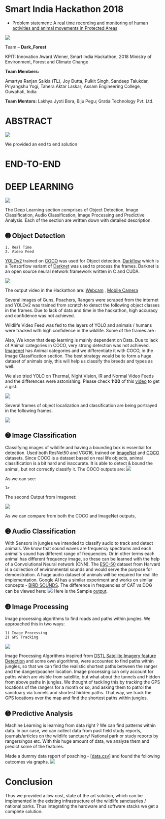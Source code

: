 # Smart India Hackathon 2018

+ Problem statement: [A real time recording and monitoring of human activities and animal movements in Protected Areas](https://innovate.mygov.in/sih_ps/a-real-time-recording-and-monitoring-of-human-activities-and-animal-movements-in-protected-areas/)

<img src = "https://github.com/SKKSaikia/sih2k18/blob/master/img/sih.jpg">

Team – <b>Dark_Forest</b>

KPIT: Innovation Award Winner, Smart India Hackathon, 2018
Ministry of Environment, Forest and Climate Change

<b>Team Members:</b>

Amartya Ranjan Saikia (<b>TL</b>), Joy Dutta, Pulkit Singh, Sandeep Talukdar, Priyangshu Yogi, Tahera Aktar Laskar;
Assam Engineering College, Guwahati, India

<b>Team Mentors:</b>
Lakhya Jyoti Bora, Biju Pegu;
Gratia Technology Pvt. Ltd.




# ABSTRACT
<img src="https://github.com/SKKSaikia/sih2k18/blob/master/img/overview.JPG">

We provided an end to end solution 


# END-TO-END

# DEEP LEARNING
<img src="https://github.com/SKKSaikia/sih2k18/blob/master/img/deep.jpg">

The Deep Learning section comprises of Object Detection, Image Classification, Audio Classification, Image Processing and Predictive Analysis. Each of the section are written down with detailed description.

<h2> ➊ Object Detection </h2>

    1. Real Time
    2. Video Feed
    
[YOLOv2](https://pjreddie.com/darknet/yolo/) trained on [COCO](http://cocodataset.org) was used for Object detection. [Darkflow](https://github.com/thtrieu/darkflow) which is a Tensorflow variant of [Darknet](https://github.com/pjreddie/darknet) was used to process the frames. Darknet is an open source neural network framework written in C and CUDA. 

<img src="https://github.com/SKKSaikia/sih2k18/blob/master/img/yolo.JPG">

The output video in the Hackathon are: [Webcam](https://youtu.be/SJxoIHBeOB0) , [Mobile Camera](https://youtu.be/qkzmv4ny7VM)

Several images of Guns, Poachers, Rangers were scraped from the internet and YOLOv2 was trained from scratch to detect the following object classes in the frames. Due to lack of data and time in the hackathon, high accuracy and confidence was not achieved.

Wildlife Video Feed was fed to the layers of YOLO and animals / humans were tracked with high confidence in the wildlife. Some of the frames are :


Also, We know that deep learning is mainly dependent on Data. Due to lack of Animal categories in COCO, very strong detection was not achieved. [Imagenet](http://www.image-net.org/) has Animal categories and we differentiate it with COCO, in the Image Classification section. The best strategy would be to form a huge dataset of animals only, this will help us classify the breeds and types as well.

We also tried YOLO on Thermal, Night Vision, IR and Normal Video Feeds and the differences were astonishing. Please check <b>1:00</b> of this [video](https://youtu.be/sCrg1bD2Lno) to get a gist.

<img src="https://github.com/SKKSaikia/sih2k18/blob/master/img/ewd2.jpg">

Several frames of object localization and classification are being portrayed in the following frames.

<img src="https://github.com/SKKSaikia/sih2k18/blob/master/img/thermal2.jpg">

<h2> ➋ Image Classification </h2>

Classifying images of wildlife and having a bounding box is essential for detection. Used both ResNet50 and VGG16, trained on [ImageNet](https://github.com/SKKSaikia/sih2k18/blob/master/Image/Imagenet-script.py) and [COCO](https://github.com/SKKSaikia/sih2k18/blob/master/Image/COCO-script.py) datasets. Since COCO is a dataset based on real life objects, animal classification is a bit hard and inaccurate. It is able to detect & bound the animal, but not correctly classify it. The COCO outputs are:
<img src="https://github.com/SKKSaikia/sih2k18/blob/master/img/comparison.jpg">

As we can see:

    1>

The second Output from Imagenet:

<img src="https://github.com/SKKSaikia/sih2k18/blob/master/Image/output/ResNet50.JPG">

As we can compare from both the COCO and ImageNet outputs,


<h2> ➌ Audio Classification </h2>

With Sensors in jungles we intended to classify audio to track and detect animals. We know that sound waves are frequency spectrums and each animal's sound has different range of frequencies. Or in other terms each animal has different frequency image, so these can be learned with the help of a Convolutional Neural network (CNN). The [ESC-50](https://dataverse.harvard.edu/dataset.xhtml?persistentId=doi:10.7910/DVN/YDEPUT) dataset from Harvard is a collection of environmental sounds and would serve the purpose for demonstration. A huge audio dataset of animals will be required for real life implementation. Google AI has a similar experiment and works on similar concepts - [BIRD SOUNDS](https://experiments.withgoogle.com/ai/bird-sounds/view/). The difference in frequencies of CAT vs DOG can be viewed here:
<img src="https://github.com/SKKSaikia/sih2k18/blob/master/img/sound.jpg">
Here is the Sample [output](https://youtu.be/7nNgFzmIUsA).

<h2> ➍ Image Processing </h2>

Image processing algorithms to find roads and paths within jungles. We approached this in two ways:

    1) Image Processing
    2) GPS Tracking
    
<img src="https://github.com/SKKSaikia/sih2k18/blob/master/satellite/img/sat_1.jpg">

Image Processing Algorithms inspired from [DSTL Satellite Imagery feature Detection](https://www.kaggle.com/c/dstl-satellite-imagery-feature-detection) and some own algorithms, were accounted to find paths within jungles, so that we can find the realistic shortest paths between the ranger and the danger/poacher location. Image processing can only account for paths which are visible from satellite, but what about the tunnels and hidden from above paths in jungles.
We thought of tackling this by tracking the GPS locations of the rangers for a month or so, and asking them to patrol the sanctuary via tunnels and shortest hidden paths. That way, we track the GPS locations over the map and find the shortest paths within jungles.

<h2> ➎ Predictive Analysis </h2>
Machine Learning is learning from data right ? We can find patterns within data. In our case, we can collect data from past field study reports, journals/articles on the wildlife sanctuary/ National park or study reports by rangers/ngos etc. With this huge amount of data, we analyze them and predict some of the features. 

Made a dummy data report of poaching - [[data.csv](https://github.com/SKKSaikia/sih2k18/blob/master/pred/kaz_train.csv)] and found the following outcomes via graphs.
<img src="https://github.com/SKKSaikia/sih2k18/blob/master/pred/graph.jpg">

# Conclusion

Thus we provided a low cost, state of the art solution, which can be implemented in the existing infrastructure of the wildlife sanctuaries / national parks. Thus integrating the hardware and software stacks we get a complete solution.


